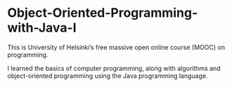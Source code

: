 # Object-Oriented-Programming-with-Java-I

This is University of Helsinki’s free massive open online course (MOOC) on programming.

I learned the basics of computer programming, along with algorithms and object-oriented programming using the Java programming language. 
